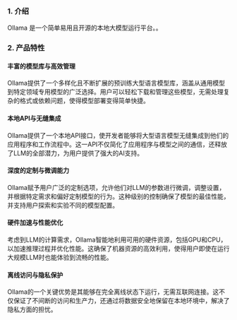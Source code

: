 ### 1. 介绍
Ollama 是一个简单易用且开源的本地大模型运行平台。。

### 2. 产品特性
#### 丰富的模型库与高效管理
Ollama提供了一个多样化且不断扩展的预训练大型语言模型库，涵盖从通用模型到特定领域专用模型的广泛选择。用户可以轻松下载和管理这些模型，无需处理复杂的格式或依赖问题，使得模型部署变得简单快捷。

#### 本地API与无缝集成
Ollama提供了一个本地API接口，使开发者能够将大型语言模型无缝集成到他们的应用程序和工作流程中。这一API不仅简化了应用程序与模型之间的通信，还释放了LLM的全部潜力，为用户提供了强大的AI支持。

#### 深度的定制与微调能力
Ollama赋予用户广泛的定制选项，允许他们对LLM的参数进行微调，调整设置，并根据特定需求和偏好定制模型的行为。这种级别的控制确保了模型的最佳性能，并支持用户探索和实验不同的模型配置。

#### 硬件加速与性能优化
考虑到LLM的计算需求，Ollama智能地利用可用的硬件资源，包括GPU和CPU，以加速推理过程并优化性能。这确保了机器资源的高效利用，使得用户即使在运行大规模LLM时也能体验到流畅的性能。

#### 离线访问与隐私保护
Ollama的一个关键优势是其能够在完全离线状态下运行，无需互联网连接。这不仅保证了不间断的访问和生产力，还通过将数据安全地保留在本地环境中，解决了隐私方面的担忧。

